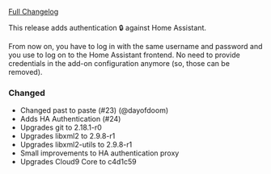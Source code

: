 [Full Changelog][changelog]

This release adds authentication 🔒 against Home Assistant.

From now on, you have to log in with the same username and password and you use to log on to the Home Assistant frontend. No need to provide credentials in the add-on configuration anymore (so, those can be removed).

### Changed

- Changed past to paste (#23) (@dayofdoom)
- Adds HA Authentication (#24)
- Upgrades git to 2.18.1-r0
- Upgrades libxml2 to 2.9.8-r1
- Upgrades libxml2-utils to 2.9.8-r1
- Small improvements to HA authentication proxy
- Upgrades Cloud9 Core to c4d1c59

[changelog]: https://github.com/hassio-addons/addon-ide/compare/v0.6.0...v0.7.0